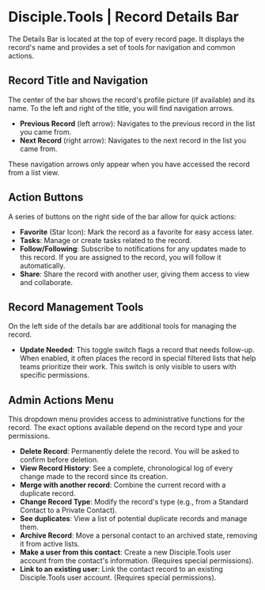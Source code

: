 # Disciple.Tools | Record Details Bar

The Details Bar is located at the top of every record page. It displays the record's name and provides a set of tools for navigation and common actions.

## Record Title and Navigation

The center of the bar shows the record's profile picture (if available) and its name. To the left and right of the title, you will find navigation arrows.

-   **Previous Record** (left arrow): Navigates to the previous record in the list you came from.
-   **Next Record** (right arrow): Navigates to the next record in the list you came from.

These navigation arrows only appear when you have accessed the record from a list view.

## Action Buttons

A series of buttons on the right side of the bar allow for quick actions:

-   **Favorite** (Star Icon): Mark the record as a favorite for easy access later.
-   **Tasks**: Manage or create tasks related to the record.
-   **Follow/Following**: Subscribe to notifications for any updates made to this record. If you are assigned to the record, you will follow it automatically.
-   **Share**: Share the record with another user, giving them access to view and collaborate.

## Record Management Tools

On the left side of the details bar are additional tools for managing the record.

- **Update Needed**: This toggle switch flags a record that needs follow-up. When enabled, it often places the record in special filtered lists that help teams prioritize their work. This switch is only visible to users with specific permissions.

## Admin Actions Menu

This dropdown menu provides access to administrative functions for the record. The exact options available depend on the record type and your permissions.

-   **Delete Record**: Permanently delete the record. You will be asked to confirm before deletion.
-   **View Record History**: See a complete, chronological log of every change made to the record since its creation.
-   **Merge with another record**: Combine the current record with a duplicate record.
-   **Change Record Type**: Modify the record's type (e.g., from a Standard Contact to a Private Contact).
-   **See duplicates**: View a list of potential duplicate records and manage them.
-   **Archive Record**: Move a personal contact to an archived state, removing it from active lists.
-   **Make a user from this contact**: Create a new Disciple.Tools user account from the contact's information. (Requires special permissions).
-   **Link to an existing user**: Link the contact record to an existing Disciple.Tools user account. (Requires special permissions).